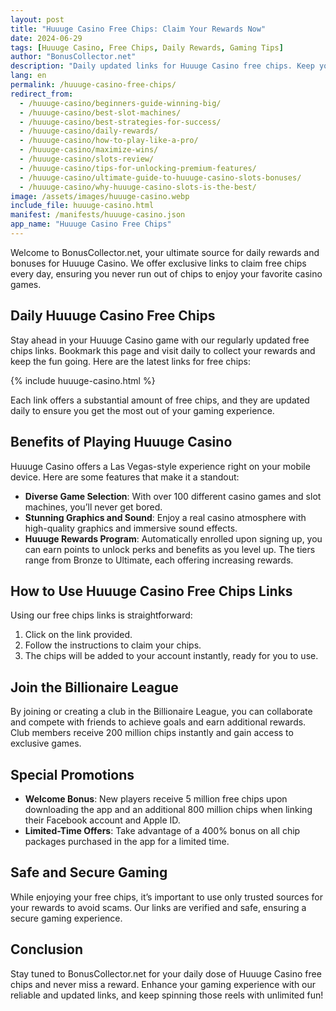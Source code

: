 ```yaml
---
layout: post
title: "Huuuge Casino Free Chips: Claim Your Rewards Now"
date: 2024-06-29
tags: [Huuuge Casino, Free Chips, Daily Rewards, Gaming Tips]
author: "BonusCollector.net"
description: "Daily updated links for Huuuge Casino free chips. Keep your gameplay exciting and uninterrupted with our verified free chip offers."
lang: en
permalink: /huuuge-casino-free-chips/
redirect_from:
  - /huuuge-casino/beginners-guide-winning-big/
  - /huuuge-casino/best-slot-machines/
  - /huuuge-casino/best-strategies-for-success/
  - /huuuge-casino/daily-rewards/
  - /huuuge-casino/how-to-play-like-a-pro/
  - /huuuge-casino/maximize-wins/
  - /huuuge-casino/slots-review/
  - /huuuge-casino/tips-for-unlocking-premium-features/
  - /huuuge-casino/ultimate-guide-to-huuuge-casino-slots-bonuses/
  - /huuuge-casino/why-huuuge-casino-slots-is-the-best/
image: /assets/images/huuuge-casino.webp
include_file: huuuge-casino.html
manifest: /manifests/huuuge-casino.json
app_name: "Huuuge Casino Free Chips"
---
```


Welcome to BonusCollector.net, your ultimate source for daily rewards and bonuses for Huuuge Casino. We offer exclusive links to claim free chips every day, ensuring you never run out of chips to enjoy your favorite casino games.

## Daily Huuuge Casino Free Chips

Stay ahead in your Huuuge Casino game with our regularly updated free chips links. Bookmark this page and visit daily to collect your rewards and keep the fun going. Here are the latest links for free chips:

{% include huuuge-casino.html %}

Each link offers a substantial amount of free chips, and they are updated daily to ensure you get the most out of your gaming experience.

## Benefits of Playing Huuuge Casino

Huuuge Casino offers a Las Vegas-style experience right on your mobile device. Here are some features that make it a standout:

- **Diverse Game Selection**: With over 100 different casino games and slot machines, you’ll never get bored.
- **Stunning Graphics and Sound**: Enjoy a real casino atmosphere with high-quality graphics and immersive sound effects.
- **Huuuge Rewards Program**: Automatically enrolled upon signing up, you can earn points to unlock perks and benefits as you level up. The tiers range from Bronze to Ultimate, each offering increasing rewards.

## How to Use Huuuge Casino Free Chips Links

Using our free chips links is straightforward:
1. Click on the link provided.
2. Follow the instructions to claim your chips.
3. The chips will be added to your account instantly, ready for you to use.

## Join the Billionaire League

By joining or creating a club in the Billionaire League, you can collaborate and compete with friends to achieve goals and earn additional rewards. Club members receive 200 million chips instantly and gain access to exclusive games.

## Special Promotions

- **Welcome Bonus**: New players receive 5 million free chips upon downloading the app and an additional 800 million chips when linking their Facebook account and Apple ID.
- **Limited-Time Offers**: Take advantage of a 400% bonus on all chip packages purchased in the app for a limited time.

## Safe and Secure Gaming

While enjoying your free chips, it’s important to use only trusted sources for your rewards to avoid scams. Our links are verified and safe, ensuring a secure gaming experience.

## Conclusion

Stay tuned to BonusCollector.net for your daily dose of Huuuge Casino free chips and never miss a reward. Enhance your gaming experience with our reliable and updated links, and keep spinning those reels with unlimited fun!
